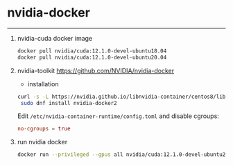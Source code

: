
# nvidia-docker

---

1. nvidia-cuda docker image

   ```sh
   docker pull nvidia/cuda:12.1.0-devel-ubuntu18.04
   docker pull nvidia/cuda:12.1.0-devel-ubuntu20.04
   ```

2. nvidia-toolkit <https://github.com/NVIDIA/nvidia-docker>
   - installation

   ```bash
   curl -s -L https://nvidia.github.io/libnvidia-container/centos8/libnvidia-container.repo | sudo tee /etc/yum.repos.d/nvidia-container-toolkit.repo
    sudo dnf install nvidia-docker2
    ```

    Edit `/etc/nvidia-container-runtime/config.toml` and disable cgroups:

    ```conf
    no-cgroups = true
    ```

3. run nvidia docker

   ```sh
   docker run --privileged --gpus all nvidia/cuda:12.1.0-devel-ubuntu20.04 nvidia-smi
    ```
